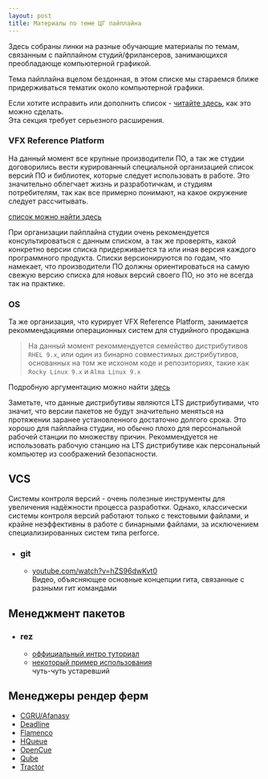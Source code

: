 ```yaml
---
layout: post
title: Материалы по теме ЦГ пайплайна
---
```


Здесь собраны линки на разные обучающие материалы по темам, связанным с пайплайном
студий/фрилансеров, занимающихся преобладающе компьютерной графикой.

Тема пайплайна вцелом бездонная, в этом списке мы стараемся ближе придерживаться тематик
около компьютерной графики.

Если хотите исправить или дополнить список - [читайте здесь](/about), как это можно сделать.  
Эта секция требует серьезного расширения.

### VFX Reference Platform

На данный момент все крупные производители ПО, а так же студии договорились вести
курированный специальной организацией список версий ПО и библиотек, которые следует использовать
в работе. Это значительно облегчает жизнь и разработичкам, и студиям потребителям, так как
все примерно понимают, на какое окружение следует рассчитывать.

[список можно найти здесь](https://vfxplatform.com/)

При организации пайплайна студии очень рекомендуется консультироваться с данным списком,
а так же проверять, какой конкретно версии списка придерживается та или иная версия каждого
программного продукта. Списки версионируются по годам, что намекает, что производители ПО
должны ориентироваться на самую свежую версию списка для новых версий своего ПО, но это не всегда
так на практике.

### OS

Та же организация, что курирует VFX Reference Platform, занимается рекоммендациями операционных
систем для студийного продакшна

> На данный момент рекоммендуется семейство дистрибутивов `RHEL 9.x`, или один из
бинарно совместимых дистрибутивов, основанных на том же исхоном коде и репозиториях, такие как
`Rocky Linux 9.x` и `Alma Linux 9.x`

Подробную аргументацию можно найти [здесь](https://drive.google.com/file/d/12k-YZVHuxJs0LVKH_l6l9nf_qcYLfaLJ/view)

Заметьте, что данные дистрибутивы являются LTS дистрибутивами, что значит, что версии пакетов не
будут значительно меняться на протяжении заранее установленного достаточно долгого срока.
Это хорошо для пайплайна студии, но обычно плохо для персональной рабочей станции 
по множеству причин. Рекоммендуется не использовать рабочую станцию на LTS дистрибутиве 
как персональный компьютер из соображений безопасности.  

## VCS

Системы контроля версий - очень полезные инструменты для увеличения надёжности процесса разработки.
Однако, классически системы контроля версий работают только с текстовыми файлами,
и крайне неэффективны в работе с бинарными файлами, за исключением специализированных систем типа
perforce.

* ### git

  * [youtube.com/watch?v=hZS96dwKvt0](https://www.youtube.com/watch?v=hZS96dwKvt0)  
    Видео, объясняющее основные концепции гита, связанные с разными гит командами

## Менеджмент пакетов

* ### rez

  * [оффициальный интро туториал](https://github.com/AcademySoftwareFoundation/rez/wiki/Getting-Started)
  * [некоторый пример использования](https://github.com/mottosso/rez-for-projects)  
    чуть-чуть устаревший

## Менеджеры рендер ферм

* [CGRU/Afanasy](https://cgru.info/)
* [Deadline](https://aws.amazon.com/thinkbox-deadline/)
* [Flamenco](https://flamenco.blender.org/)
* [HQueue](https://www.sidefx.com/tutorials/getting-started-with-hqueue/)
* [OpenCue](https://www.opencue.io/)
* [Qube](https://www.pipelinefx.com/features/)
* [Tractor](https://renderman.pixar.com/tractor)
